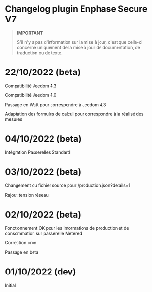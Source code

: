 # Changelog plugin Enphase Secure V7

>**IMPORTANT**
>
>S'il n'y a pas d'information sur la mise à jour, c'est que celle-ci concerne uniquement de la mise à jour de documentation, de traduction ou de texte.

# 22/10/2022 (beta)
Compatibilité Jeedom 4.3

Compatibilité Jeedom 4.0

Passage en Watt pour correspondre à Jeedom 4.3

Adaptation des formules de calcul pour correspondre à la réalisé des mesures

# 04/10/2022 (beta)
Intégration Passerelles Standard

# 03/10/2022 (beta)
Changement du fichier source pour /production.json?details=1

Rajout tension réseau


# 02/10/2022 (beta)
Fonctionnement OK pour les informations de production et de consommation sur passerelle Metered

Correction cron

Passage en beta

# 01/10/2022 (dev)
Initial
